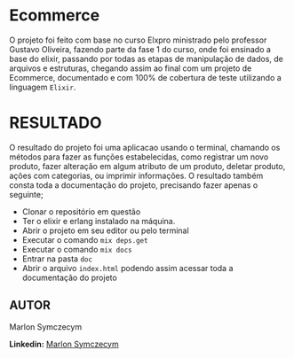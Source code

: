 # Ecommerce

O projeto foi feito com base no curso Elxpro ministrado pelo professor Gustavo Oliveira, fazendo parte da fase 1 do curso, onde foi ensinado a base do elixir, passando por todas as etapas de manipulação de dados, de arquivos e estruturas, chegando assim ao final com um projeto de Ecommerce, documentado e com 100% de cobertura de teste utilizando a linguagem `Elixir`.

# RESULTADO

O resultado do projeto foi uma aplicacao usando o terminal, chamando os métodos para fazer as funções estabelecidas, como registrar um novo produto, fazer alteração em algum atributo de um produto, deletar produto, ações com categorias, ou imprimir informações.
O resultado também consta toda a documentação do projeto, precisando fazer apenas o seguinte;

- Clonar o repositório em questão
- Ter o elixir e erlang instalado na máquina.
- Abrir o projeto em seu editor ou pelo terminal
- Executar o comando `mix deps.get`
- Executar o comando `mix docs`
- Entrar na pasta `doc`
- Abrir o arquivo `index.html` podendo assim acessar toda a documentação do projeto

## AUTOR

Marlon Symczecym

**Linkedin:** [Marlon Symczecym](https://www.linkedin.com/in/marlonsymczecym/)
